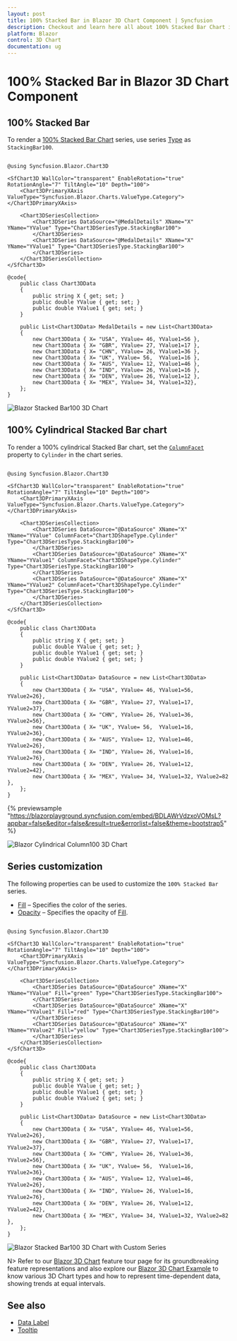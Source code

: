 ```yaml
---
layout: post
title: 100% Stacked Bar in Blazor 3D Chart Component | Syncfusion
description: Checkout and learn here all about 100% Stacked Bar Chart in Syncfusion Blazor 3D Chart component and more.
platform: Blazor
control: 3D Chart
documentation: ug
---
```


# 100% Stacked Bar in Blazor 3D Chart Component

## 100% Stacked Bar

To render a [100% Stacked Bar Chart](https://www.syncfusion.com/blazor-components/blazor-charts/chart-types/100-stacked-bar-chart) series, use series [Type](https://help.syncfusion.com/cr/blazor/Syncfusion.Blazor.Charts.ChartSeries.html#Syncfusion_Blazor_Charts_ChartSeries_Type) as `StackingBar100`.

```cshtml

@using Syncfusion.Blazor.Chart3D

<SfChart3D WallColor="transparent" EnableRotation="true" RotationAngle="7" TiltAngle="10" Depth="100">
    <Chart3DPrimaryXAxis ValueType="Syncfusion.Blazor.Charts.ValueType.Category"></Chart3DPrimaryXAxis>

    <Chart3DSeriesCollection>
        <Chart3DSeries DataSource="@MedalDetails" XName="X" YName="YValue" Type="Chart3DSeriesType.StackingBar100">
        </Chart3DSeries>
        <Chart3DSeries DataSource="@MedalDetails" XName="X" YName="YValue1" Type="Chart3DSeriesType.StackingBar100">
        </Chart3DSeries>
    </Chart3DSeriesCollection>
</SfChart3D>

@code{
    public class Chart3DData
    {
        public string X { get; set; }
        public double YValue { get; set; }
        public double YValue1 { get; set; }
    }
	
    public List<Chart3DData> MedalDetails = new List<Chart3DData>
	{
        new Chart3DData { X= "USA", YValue= 46, YValue1=56 },
        new Chart3DData { X= "GBR", YValue= 27, YValue1=17 },
        new Chart3DData { X= "CHN", YValue= 26, YValue1=36 },
        new Chart3DData { X= "UK", YValue= 56,  YValue1=16 },
        new Chart3DData { X= "AUS", YValue= 12, YValue1=46 },
        new Chart3DData { X= "IND", YValue= 26, YValue1=16 },
        new Chart3DData { X= "DEN", YValue= 26, YValue1=12 },
        new Chart3DData { X= "MEX", YValue= 34, YValue1=32},
    };
}

``` 

![Blazor Stacked Bar100 3D Chart](../images/chart-types-images/blazor-stacked-bar-100-chart.png)

## 100% Cylindrical Stacked Bar chart

To render a 100% cylindrical Stacked Bar chart, set the [`ColumnFacet`](https://help.syncfusion.com/cr/blazor/Syncfusion.Blazor.Charts.ChartSeriesType.html#Syncfusion_Blazor_Charts_ChartSeriesType_Bar)  property to `Cylinder` in the chart series.

```cshtml

@using Syncfusion.Blazor.Chart3D

<SfChart3D WallColor="transparent" EnableRotation="true" RotationAngle="7" TiltAngle="10" Depth="100">
    <Chart3DPrimaryXAxis ValueType="Syncfusion.Blazor.Charts.ValueType.Category"></Chart3DPrimaryXAxis>

    <Chart3DSeriesCollection>
        <Chart3DSeries DataSource="@DataSource" XName="X" YName="YValue" ColumnFacet="Chart3DShapeType.Cylinder" Type="Chart3DSeriesType.StackingBar100">
        </Chart3DSeries>
        <Chart3DSeries DataSource="@DataSource" XName="X" YName="YValue1" ColumnFacet="Chart3DShapeType.Cylinder" Type="Chart3DSeriesType.StackingBar100">
        </Chart3DSeries>
        <Chart3DSeries DataSource="@DataSource" XName="X" YName="YValue2" ColumnFacet="Chart3DShapeType.Cylinder" Type="Chart3DSeriesType.StackingBar100">
        </Chart3DSeries>
    </Chart3DSeriesCollection>
</SfChart3D>

@code{
    public class Chart3DData
    {
        public string X { get; set; }
        public double YValue { get; set; }
        public double YValue1 { get; set; }
        public double YValue2 { get; set; }
    }

    public List<Chart3DData> DataSource = new List<Chart3DData>
	{
        new Chart3DData { X= "USA", YValue= 46, YValue1=56, YValue2=26},
        new Chart3DData { X= "GBR", YValue= 27, YValue1=17, YValue2=37},
        new Chart3DData { X= "CHN", YValue= 26, YValue1=36, YValue2=56},
        new Chart3DData { X= "UK", YValue= 56,  YValue1=16, YValue2=36},
        new Chart3DData { X= "AUS", YValue= 12, YValue1=46, YValue2=26},
        new Chart3DData { X= "IND", YValue= 26, YValue1=16, YValue2=76},
        new Chart3DData { X= "DEN", YValue= 26, YValue1=12, YValue2=42},
        new Chart3DData { X= "MEX", YValue= 34, YValue1=32, YValue2=82 },
    };
}

```
{% previewsample "https://blazorplayground.syncfusion.com/embed/BDLAWrVdzxoVOMsL?appbar=false&editor=false&result=true&errorlist=false&theme=bootstrap5" %}

![Blazor Cylindrical Column100 3D Chart](../images/chart-types-images/blazor-cylindricaal-stacked-bar-100-chart.png)

## Series customization

The following properties can be used to customize the `100% Stacked Bar` series.

* [Fill](https://help.syncfusion.com/cr/blazor/Syncfusion.Blazor.Charts.ChartSeries.html#Syncfusion_Blazor_Charts_ChartSeries_Fill) – Specifies the color of the series.
* [Opacity](https://help.syncfusion.com/cr/blazor/Syncfusion.Blazor.Charts.ChartSeries.html#Syncfusion_Blazor_Charts_ChartSeries_Opacity) – Specifies the opacity of [Fill](https://help.syncfusion.com/cr/blazor/Syncfusion.Blazor.Charts.ChartSeries.html#Syncfusion_Blazor_Charts_ChartSeries_Fill).

```cshtml

@using Syncfusion.Blazor.Chart3D

<SfChart3D WallColor="transparent" EnableRotation="true" RotationAngle="7" TiltAngle="10" Depth="100">
    <Chart3DPrimaryXAxis ValueType="Syncfusion.Blazor.Charts.ValueType.Category"></Chart3DPrimaryXAxis>

    <Chart3DSeriesCollection>
        <Chart3DSeries DataSource="@DataSource" XName="X" YName="YValue" Fill="green" Type="Chart3DSeriesType.StackingBar100">
        </Chart3DSeries>
        <Chart3DSeries DataSource="@DataSource" XName="X" YName="YValue1" Fill="red" Type="Chart3DSeriesType.StackingBar100">
        </Chart3DSeries>
        <Chart3DSeries DataSource="@DataSource" XName="X" YName="YValue2" Fill="yellow" Type="Chart3DSeriesType.StackingBar100">
        </Chart3DSeries>
    </Chart3DSeriesCollection>
</SfChart3D>

@code{
    public class Chart3DData
    {
        public string X { get; set; }
        public double YValue { get; set; }
        public double YValue1 { get; set; }
        public double YValue2 { get; set; }
    }

    public List<Chart3DData> DataSource = new List<Chart3DData>
	{
        new Chart3DData { X= "USA", YValue= 46, YValue1=56, YValue2=26},
        new Chart3DData { X= "GBR", YValue= 27, YValue1=17, YValue2=37},
        new Chart3DData { X= "CHN", YValue= 26, YValue1=36, YValue2=56},
        new Chart3DData { X= "UK", YValue= 56,  YValue1=16, YValue2=36},
        new Chart3DData { X= "AUS", YValue= 12, YValue1=46, YValue2=26},
        new Chart3DData { X= "IND", YValue= 26, YValue1=16, YValue2=76},
        new Chart3DData { X= "DEN", YValue= 26, YValue1=12, YValue2=42},
        new Chart3DData { X= "MEX", YValue= 34, YValue1=32, YValue2=82 },
    };
}

``` 

![Blazor Stacked Bar100 3D Chart with Custom Series](../images/chart-types-images/blazor-stacked-bar-100-chart-custom-series.png)

N> Refer to our [Blazor 3D Chart](https://www.syncfusion.com/blazor-components/blazor-charts) feature tour page for its groundbreaking feature representations and also explore our [Blazor 3D Chart Example](https://blazor.syncfusion.com/demos/chart/line?theme=bootstrap4) to know various 3D Chart types and how to represent time-dependent data, showing trends at equal intervals.

## See also

* [Data Label](../data-labels)
* [Tooltip](../tool-tip)